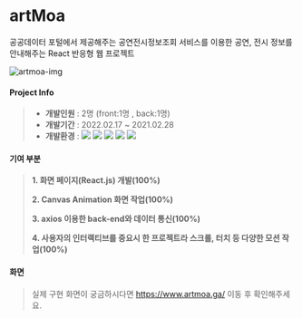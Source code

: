# artMoa
공공데이터 포털에서 제공해주는 공연전시정보조회 서비스를 이용한 공연, 전시 정보를 안내해주는 React 반응형 웹 프로젝트   

![artmoa-img](https://user-images.githubusercontent.com/75876034/156549481-ed3d1980-f844-4c63-9adf-11570f76431d.png)

#### Project Info 
> * **개발인원** : 2명 (front:1명 , back:1명)
> * **개발기간** : 2022.02.17 ~ 2021.02.28  
> * **개발환경** : 
    <span><img src="https://img.shields.io/badge/react-61DAFB?style=flat&logo=react&logoColor=white"/></span>
    <span><img src="https://img.shields.io/badge/Scss-cd669a?style=flat&logo=Sass&logoColor=white"/></span>
    <span><img src="https://img.shields.io/badge/jQuery-0769ad?style=flat&logo=jquery&logoColor=white"/></span>
    <span><img src="https://img.shields.io/badge/Git-f05032?style=flat&logo=git&logoColor=white"/></span>
    <span><img src="https://img.shields.io/badge/GitHub-181717?style=flat&logo=github&logoColor=white"/></span>

#### 기여 부분
>   **1. 화면 페이지(React.js) 개발(100%)**  
>    
>   **2. Canvas Animation 화면 작업(100%)**  
> 
>   **3. axios 이용한 back-end와 데이터 통신(100%)**    
>   
>   **4. 사용자의 인터랙티브를 중요시 한 프로젝트라 스크롤, 터치 등 다양한 모션 작업(100%)**    

#### 화면
> 실제 구현 화면이 궁금하시다면 https://www.artmoa.ga/ 이동 후 확인해주세요.
